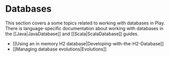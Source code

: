 <!--- Copyright (C) 2009-2018 Lightbend Inc. <https://www.lightbend.com> -->
# Databases

This section covers a some topics related to working with databases in Play. There is language-specific documentation about working with databases in the [[Java|JavaDatabase]] and [[Scala|ScalaDatabase]] guides.

- [[Using an in memory H2 database|Developing-with-the-H2-Database]]
- [[Managing database evolutions|Evolutions]]
